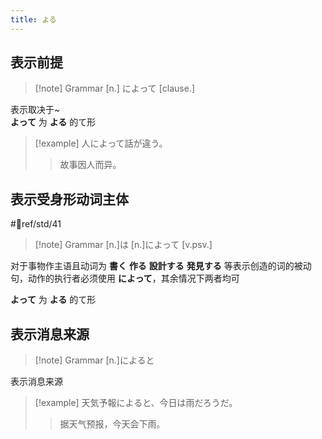 ```yaml
---
title: よる
---
```

## 表示前提  
> [!note] Grammar
> [n.] によって [clause.]

表示取决于~  
**よって** 为 **よる** 的て形  

> [!example] 
> 人によって話が違う。
> > 故事因人而异。
## 表示受身形动词主体  

 #📖ref/std/41

> [!note] Grammar
> [n.]は [n.]によって [v.psv.]

对于事物作主语且动词为 **書く** **作る** **設計する** **発見する** 等表示创造的词的被动句，动作的执行者必须使用 **によって**，其余情况下两者均可  

**よって** 为 **よる** 的て形  
## 表示消息来源  

> [!note] Grammar
> [n.]によると  

表示消息来源  

> [!example] 
> 天気予報によると、今日は雨だろうだ。
> > 据天气预报，今天会下雨。
> 
